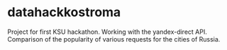 # datahackkostroma
Project for first KSU hackathon. Working with the yandex-direct API. Comparison of the popularity of various requests for the cities of Russia.
